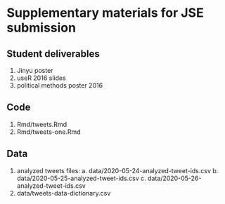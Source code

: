 # Supplementary materials for JSE submission

## Student deliverables

1. Jinyu poster
2. useR 2016 slides
3. political methods poster 2016

## Code

1. Rmd/tweets.Rmd
2. Rmd/tweets-one.Rmd

## Data

1. analyzed tweets files: 
  a. data/2020-05-24-analyzed-tweet-ids.csv
  b. data/2020-05-25-analyzed-tweet-ids.csv
  c. data/2020-05-26-analyzed-tweet-ids.csv
2. data/tweets-data-dictionary.csv


